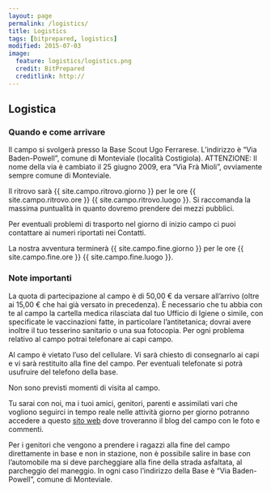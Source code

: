 ```yaml
---
layout: page
permalink: /logistics/
title: Logistics
tags: [bitprepared, logistics]
modified: 2015-07-03
image:
  feature: logistics/logistics.png 
  credit: BitPrepared
  creditlink: http://
---
```


<h2>Logistica</h2>

<h3>Quando e come arrivare</h3>

<p>
	Il campo si svolgerà presso la Base Scout Ugo Ferrarese. L’indirizzo è “Via Baden-Powell”, comune di Monteviale (località Costigiola).
ATTENZIONE: Il nome della via è cambiato il 25 giugno 2009, era “Via Frà Mioli”, ovviamente sempre comune di Monteviale.
</p>
<p>
	Il ritrovo sarà {{ site.campo.ritrovo.giorno }} per le ore {{ site.campo.ritrovo.ore }} {{ site.campo.ritrovo.luogo }}.
Si raccomanda la massima puntualità in quanto dovremo prendere dei mezzi pubblici.
</p>
<p>
	Per eventuali problemi di trasporto nel giorno di inizio campo ci puoi contattare ai numeri riportati nei Contatti.
</p>
<p>
La nostra avventura terminerà {{ site.campo.fine.giorno }} per le ore {{ site.campo.fine.ore }} {{ site.campo.fine.luogo }}.
</p>
<h3>Note importanti</h3>
<p>
	La quota di partecipazione al campo è di 50,00 € da versare all’arrivo (oltre ai 15,00 € che hai già versato in precedenza). È necessario che tu abbia con te al campo la cartella medica rilasciata dal tuo Ufficio di Igiene o simile, con specificate le vaccinazioni fatte, in particolare l’antitetanica; dovrai avere inoltre il tuo tesserino sanitario o una sua fotocopia. Per ogni problema relativo al campo potrai telefonare ai capi campo.
</p>
<p>
	Al campo è vietato l’uso del cellulare. Vi sarà chiesto di consegnarlo ai capi e vi sarà restituito alla fine del campo. Per eventuali telefonate si potrà usufruire del telefono della base.
</p>
<p>Non sono previsti momenti di visita al campo.</p>
<p>
	Tu sarai con noi, ma i tuoi amici, genitori, parenti e assimilati vari che vogliono seguirci in tempo reale nelle attività giorno per giorno potranno accedere a questo <a href="{{ site.campo.live }}">sito web</a> dove troveranno il blog del campo con le foto e commenti.
</p>
<p>
	Per i genitori che vengono a prendere i ragazzi alla fine del campo direttamente in base e non in stazione, non è possibile salire in base con l’automobile ma si deve parcheggiare alla fine della strada asfaltata, al parcheggio del maneggio.
In ogni caso l’indirizzo della Base è “Via Baden-Powell”, comune di Monteviale.
</p>
